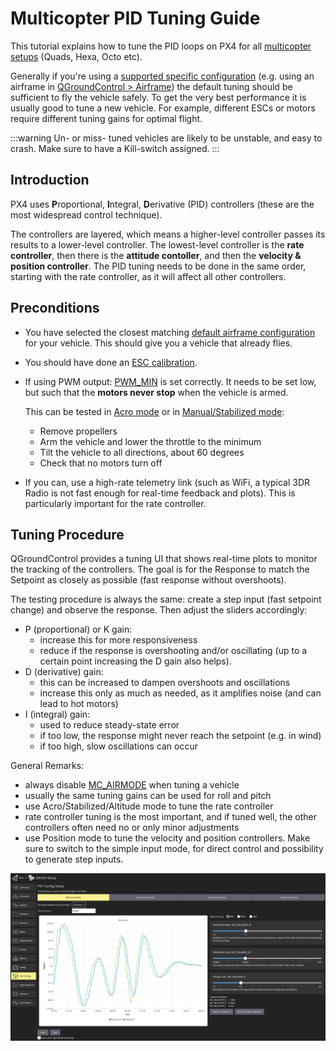 # Multicopter PID Tuning Guide

This tutorial explains how to tune the PID loops on PX4 for all [multicopter setups](../airframes/airframe_reference.md#copter) (Quads, Hexa, Octo etc).

Generally if you're using a [supported specific configuration](../airframes/airframe_reference.md#copter) (e.g. using an airframe in [QGroundControl > Airframe](../config/airframe.md)) the default tuning should be sufficient to fly the vehicle safely.
To get the very best performance it is usually good to tune a new vehicle.
For example, different ESCs or motors require different tuning gains for optimal flight.

:::warning
Un- or miss- tuned vehicles are likely to be unstable, and easy to crash.
Make sure to have a Kill-switch assigned.
:::

## Introduction

PX4 uses **P**roportional, **I**ntegral, **D**erivative (PID) controllers (these are the most widespread control technique).

The controllers are layered, which means a higher-level controller passes its results to a lower-level controller.
The lowest-level controller is the **rate controller**, then there is the **attitude contoller**, and then the **velocity & position controller**.
The PID tuning needs to be done in the same order, starting with the rate controller, as it will affect all other controllers.

## Preconditions

- You have selected the closest matching [default airframe configuration](../config/airframe.md) for your vehicle.
  This should give you a vehicle that already flies.
- You should have done an [ESC calibration](../advanced_config/esc_calibration.md).
- If using PWM output: [PWM_MIN](../advanced_config/parameter_reference.md#PWM_MIN) is set correctly.
  It needs to be set low, but such that the **motors never stop** when the vehicle is armed.

  This can be tested in [Acro mode](../flight_modes/acro_mc.md) or in [Manual/Stabilized mode](../flight_modes/manual_stabilized_mc.md):
  - Remove propellers
  - Arm the vehicle and lower the throttle to the minimum
  - Tilt the vehicle to all directions, about 60 degrees
  - Check that no motors turn off
- If you can, use a high-rate telemetry link (such as WiFi, a typical 3DR Radio is not fast enough for real-time feedback and plots).
  This is particularly important for the rate controller.

## Tuning Procedure
QGroundControl provides a tuning UI that shows real-time plots to monitor the tracking of the controllers.
The goal is for the Response to match the Setpoint as closely as possible (fast response without overshoots).

The testing procedure is always the same: create a step input (fast setpoint change) and observe the response.
Then adjust the sliders accordingly:
- P (proportional) or K gain:
  - increase this for more responsiveness
  - reduce if the response is overshooting and/or oscillating (up to a certain point increasing the D gain also helps).
- D (derivative) gain:
  - this can be increased to dampen overshoots and oscillations
  - increase this only as much as needed, as it amplifies noise (and can lead to hot motors)
- I (integral) gain:
  - used to reduce steady-state error
  - if too low, the response might never reach the setpoint (e.g. in wind)
  - if too high, slow oscillations can occur

General Remarks:
- always disable [MC_AIRMODE](../advanced_config/parameter_reference.md#MC_AIRMODE) when tuning a vehicle
- usually the same tuning gains can be used for roll and pitch
- use Acro/Stabilized/Altitude mode to tune the rate controller
- rate controller tuning is the most important, and if tuned well, the other controllers often need no or only minor adjustments
- use Position mode to tune the velocity and position controllers.
  Make sure to switch to the simple input mode, for direct control and possibility to generate step inputs.

![QGC Rate Controller Tuning UI](../../assets/mc_pid_tuning/qgc_mc_pid_tuning_rate_controller.png)

